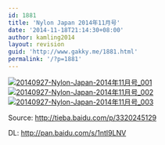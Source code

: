 ```yaml
---
id: 1881
title: 'Nylon Japan 2014年11月号'
date: '2014-11-18T21:14:30+08:00'
author: kamling2014
layout: revision
guid: 'http://www.gakky.me/1881.html'
permalink: '/?p=1881'
---
```


[![20140927-Nylon-Japan-2014年11月号_001](http://www.yui-aragaki.org/wp-content/uploads/2014/11/20140927-Nylon-Japan-2014年11月号_001.jpg)](http://www.yui-aragaki.org/wp-content/uploads/2014/11/20140927-Nylon-Japan-2014年11月号_001.jpg) [![20140927-Nylon-Japan-2014年11月号_002](http://www.yui-aragaki.org/wp-content/uploads/2014/11/20140927-Nylon-Japan-2014年11月号_002.jpg)](http://www.yui-aragaki.org/wp-content/uploads/2014/11/20140927-Nylon-Japan-2014年11月号_002.jpg) [![20140927-Nylon-Japan-2014年11月号_003](http://www.yui-aragaki.org/wp-content/uploads/2014/11/20140927-Nylon-Japan-2014年11月号_003.jpg)](http://www.yui-aragaki.org/wp-content/uploads/2014/11/20140927-Nylon-Japan-2014年11月号_003.jpg)

Source: <http://tieba.baidu.com/p/3320245129>

DL: <http://pan.baidu.com/s/1ntI9LNV>